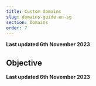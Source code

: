 ```yaml
---
title: Custom domains
slug: domains-guide.en-sg
section: Domains
order: 7
---
```


**Last updated 6th November 2023**



## Objective  

**Last updated 6th November 2023**

